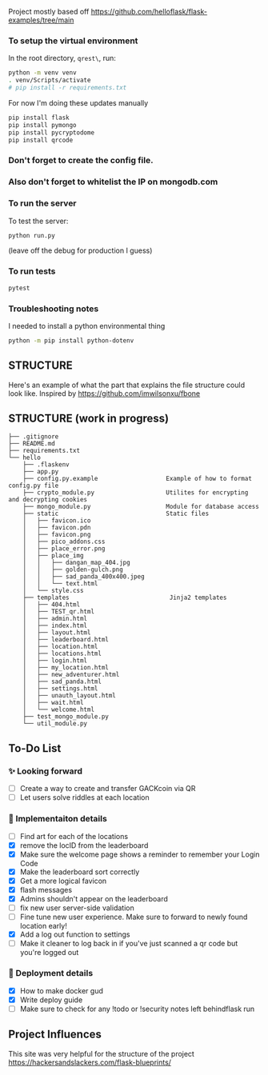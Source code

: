 Project mostly based off https://github.com/helloflask/flask-examples/tree/main

### To setup the virtual environment
In the root directory, `qrest\`, run:
```bash
python -m venv venv
. venv/Scripts/activate
# pip install -r requirements.txt
```

For now I'm doing these updates manually
```bash
pip install flask
pip install pymongo
pip install pycryptodome
pip install qrcode
```

### Don't forget to create the config file.

### Also don't forget to whitelist the IP on mongodb.com

### To run the server
To test the server:
```bash
python run.py
```
(leave off the debug for production I guess)

### To run tests
```bash
pytest
```

### Troubleshooting notes
I needed to install a python environmental thing
```bash
python -m pip install python-dotenv
```

## STRUCTURE
Here's an example of what the part that explains the file structure could look like. Inspired by https://github.com/imwilsonxu/fbone

## STRUCTURE (work in progress)
```
├── .gitignore
├── README.md
├── requirements.txt
└── hello
    ├── .flaskenv
    ├── app.py
    ├── config.py.example                   Example of how to format config.py file
    ├── crypto_module.py                    Utilites for encrypting and decrypting cookies
    ├── mongo_module.py                     Module for database access
    ├── static                              Static files
    │   ├── favicon.ico
    │   ├── favicon.pdn
    │   ├── favicon.png
    │   ├── pico_addons.css
    │   ├── place_error.png
    │   ├── place_img
    │   │   ├── dangan_map_404.jpg
    │   │   ├── golden-gulch.png
    │   │   ├── sad_panda_400x400.jpeg
    │   │   └── text.html
    │   └── style.css
    ├── templates                            Jinja2 templates
    │   ├── 404.html
    │   ├── TEST_qr.html
    │   ├── admin.html
    │   ├── index.html
    │   ├── layout.html
    │   ├── leaderboard.html
    │   ├── location.html
    │   ├── locations.html
    │   ├── login.html
    │   ├── my_location.html
    │   ├── new_adventurer.html
    │   ├── sad_panda.html
    │   ├── settings.html
    │   ├── unauth_layout.html
    │   ├── wait.html
    │   └── welcome.html
    ├── test_mongo_module.py
    └── util_module.py
```

## To-Do List

### ✨ Looking forward
- [ ] Create a way to create and transfer GACKcoin via QR
- [ ] Let users solve riddles at each location

### 🔎 Implementaiton details
- [ ] Find art for each of the locations
- [X] remove the locID from the leaderboard
- [X] Make sure the welcome page shows a reminder to remember your Login Code
- [X] Make the leaderboard sort correctly
- [X] Get a more logical favicon
- [X] flash messages
- [X] Admins shouldn't appear on the leaderboard
- [ ] fix new user server-side validation
- [ ] Fine tune new user experience. Make sure to forward to newly found location early!
- [X] Add a log out function to settings
- [ ] Make it cleaner to log back in if you've just scanned a qr code but you're logged out

### 🚀 Deployment details
- [X] How to make docker gud
- [X] Write deploy guide
- [ ] Make sure to check for any !todo or !security notes left behindflask run

## Project Influences

This site was very helpful for the structure of the project https://hackersandslackers.com/flask-blueprints/
